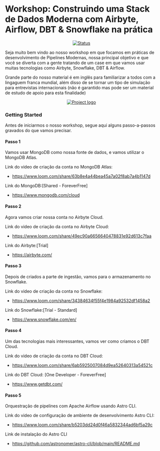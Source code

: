 # Workshop: Construindo uma Stack de Dados Moderna com Airbyte, Airflow, DBT & Snowflake na prática
<div align="center">

[![Status](https://img.shields.io/badge/status-active-success.svg)]()

</div>

Seja muito bem vindo ao nosso workshop em que focamos em práticas de desenvolvimento de Pipelines Modernas, nossa principal objetivo e que você se diverta com a gente tratando de um case em que vamos usar muitas tecnologias como Airbyte, Snowflake, DBT & Airflow.

Grande parte do nosso material é em inglês para familiarizar a todos com a lingaguem franca mundial, além disso de se tornar um tipo de simulação para entrevistas internacionais (não é garantido mas pode ser um material de estudo de apoio para esta finalidade)


<p align="center">
  <a href="" rel="noopener">
    <img src="https://github.com/owshq-academy/ws-mds-na-pratica/blob/main/image/0_roadmap.png" alt="Project logo">
 </a>
</p>


### Getting Started

Antes de iniciarmos o nosso workshop, segue aqui alguns passo-a-passos gravados do que vamos precisar.

#### Passo 1

Vamos usar MongoDB como nossa fonte de dados, e vamos utilizar o MongoDB Atlas.

Link do video de criação da conta no MongoDB Atlas:
* https://www.loom.com/share/63b8e4a44bea45a7a02f8ab7a4b1147d

Link do MongoDB:[Shared - ForeverFree]
* https://www.mongodb.com/cloud


#### Passo 2

Agora vamos criar nossa conta no Airbyte Cloud.

Link do video de criação da conta no Airbyte Cloud:
* https://www.loom.com/share/49ec90a6656640478831e92d613c7faa

Link do Airbyte:[Trial]
* https://airbyte.com/



#### Passo 3

Depois de criados a parte de ingestão, vamos para o armazenamento no Snowflake.

Link do video de criação da conta no Snowflake:
* https://www.loom.com/share/34384634f55f4e1984a92532df1458a2

Link do Snowflake:[Trial - Standard]
* https://www.snowflake.com/en/


#### Passo 4


Um das tecnologias mais interessantes, vamos ver como criamos o DBT Cloud.

Link do video de criação da conta no DBT Cloud:
* https://www.loom.com/share/6ab5925007084d9ea52640313a54521c

Link do DBT Cloud: [One Developer - ForeverFree]
* https://www.getdbt.com/


#### Passo 5

Orquestração de pipelines com Apache Airflow usando Astro CLI.

Link do video de configuração de ambiente de desenvolvimento Astro CLI:
* https://www.loom.com/share/b5203dd24d0f46a5832344ad6bf5a29c

Link de instalação do Astro CLI
* https://github.com/astronomer/astro-cli/blob/main/README.md